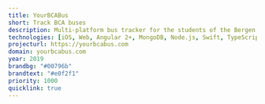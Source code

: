 ```yaml
---
title: YourBCABus
short: Track BCA buses
description: Multi-platform bus tracker for the students of the Bergen County Academies.
technologies: [iOS, Web, Angular 2+, MongoDB, Node.js, Swift, TypeScript]
projecturl: https://yourbcabus.com
domain: yourbcabus.com
year: 2019
brandbg: "#00796b"
brandtext: "#e0f2f1"
priority: 1000
quicklink: true
---
```

